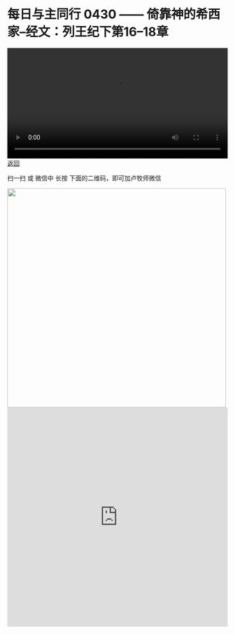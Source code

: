 # 每日与主同行 0430 —— 倚靠神的希西家–经文：列王纪下第16–18章

<video width='100%' controls src='https://go2024.simai.life/api?redirect=https://r2.savefamily.net/@pastorpaulqiankunlu618/zsXHtAWCd2c.mp4?metric=PastorLu%26keyword=webpage%26type=video%26bot=26%26to=webpage'></video>
<a href='../daily.html'> 返回 </a>
<p>扫一扫 或 微信中 长按 下面的二维码，即可加卢牧师微信</p>
<img src='https://r2.savefamily.net/OVagt1.JPG' width='500px' />



<iframe width="100%" height="500" src="https://www.youtube.com/embed/zsXHtAWCd2c?si=zz5OCgHQvyW71w8c&amp;controls=0" title="YouTube video player" frameborder="0" allow="accelerometer; autoplay; clipboard-write; encrypted-media; gyroscope; picture-in-picture; web-share" referrerpolicy="strict-origin-when-cross-origin" allowfullscreen></iframe>